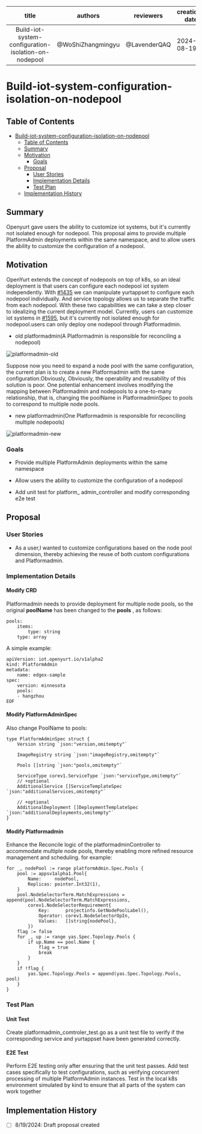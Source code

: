 |           title           | authors                                | reviewers   | creation-date | last-updated | status |
|:-------------------------:|----------------------------------------|-------------|---------------|--------------|--------|
| Build-iot-system-configuration-isolation-on-nodepool | @WoShiZhangmingyu | @LavenderQAQ | 2024-08-19    |    |        |

# Build-iot-system-configuration-isolation-on-nodepool
## Table of Contents

- [Build-iot-system-configuration-isolation-on-nodepool](#build-iot-system-configuration-isolation-on-nodepool)
  - [Table of Contents](#table-of-contents)
  - [Summary](#summary)
  - [Motivation](#motivation)
    - [Goals](#goals)
  - [Proposal](#proposal)
    - [User Stories](#user-stories)
    - [Implementation Details](#implementation-details)
    - [Test Plan](#test-plan)
  - [Implementation History](#implementation-history)


## Summary

Openyurt gave users the ability to customize iot systems, but it's currently not isolated enough for nodepool.
This proposal aims to provide multiple PlatformAdmin deployments within the same namespace, and to allow users the ability to customize the configuration of a nodepool.

## Motivation

OpenYurt extends the concept of nodepools on top of k8s, so an ideal deployment is that users can configure each nodepool iot system independently. With [#1435](https://github.com/openyurtio/openyurt/issues/1435) we can manipulate yurtappset to configure each nodepool individually. And service topology allows us to separate the traffic from each nodepool. With these two capabilities we can take a step closer to idealizing the current deployment model.
Currently, users can customize iot systems in [#1595](https://github.com/openyurtio/openyurt/issues/1595), but it's currently not isolated enough for nodepool.users can only deploy one nodepool through Platformadmin.

- old platformadmin(A Platformadmin is responsible for reconciling a nodepool)
 
![platformadmin-old](../img/20240819-build-iot-system-configuration-isolation-on-nodepool/platformadmin-old.png)

Suppose now you need to expand a node pool with the same configuration, the current plan is to create a new Platformadmin with the same configuration.Obviously, Obviously, the operability and reusability of this solution is poor.
One potential enhancement involves modifying the mapping between Platformadmin and nodepools to a one-to-many relationship, that is, changing the poolName in PlatformadminSpec to pools to correspond to multiple node pools.

- new platformadmin(One Platformadmin is responsible for reconciling multiple nodepools)

![platformadmin-new](../img/20240819-build-iot-system-configuration-isolation-on-nodepool/platformadmin-new.png)

### Goals

- Provide multiple PlatformAdmin deployments within the same namespace

- Allow users the ability to customize the configuration of a nodepool

- Add unit test for platform_ admin_controller and modify corresponding e2e test


## Proposal

### User Stories

- As a user,I wanted to customize configurations based on the node pool dimension, thereby achieving the reuse of both custom configurations and Platformadmin.

### Implementation Details

#### Modify CRD
Platformadmin needs to provide deployment for multiple node pools, so the original **poolName** has been changed to the **pools** , as follows:
~~~ 
pools:
    items:
        type: string
    type: array
~~~
A simple example:
~~~
apiVersion: iot.openyurt.io/v1alpha2
kind: PlatformAdmin
metadata: 
    name: edgex-sample
spec:
    version: minnesota 
    pools: 
    - hangzhou
EOF
~~~
#### Modify PlatformAdminSpec
Also change PoolName to pools:
~~~
type PlatformAdminSpec struct {
	Version string `json:"version,omitempty"`

	ImageRegistry string `json:"imageRegistry,omitempty"`

	Pools []string `json:"pools,omitempty"`

	ServiceType corev1.ServiceType `json:"serviceType,omitempty"`
	// +optional
	AdditionalService []ServiceTemplateSpec `json:"additionalServices,omitempty"`

	// +optional
	AdditionalDeployment []DeploymentTemplateSpec `json:"additionalDeployments,omitempty"`
}
~~~
#### Modify Platformadmin

Enhance the Reconcile logic of the platformadminController to accommodate multiple node pools, thereby enabling more refined resource management and scheduling.
for example:
~~~
for _, nodePool := range platformAdmin.Spec.Pools {
    pool := appsv1alpha1.Pool{
        Name:     nodePool,
        Replicas: pointer.Int32(1),
    }
    pool.NodeSelectorTerm.MatchExpressions = append(pool.NodeSelectorTerm.MatchExpressions,
        corev1.NodeSelectorRequirement{
            Key:      projectinfo.GetNodePoolLabel(),
            Operator: corev1.NodeSelectorOpIn,
            Values:   []string{nodePool},
        })
    flag := false
    for _, up := range yas.Spec.Topology.Pools {
        if up.Name == pool.Name {
            flag = true
            break
        }
    }
    if !flag {
        yas.Spec.Topology.Pools = append(yas.Spec.Topology.Pools, pool)
    }
}
~~~
### Test Plan

#### Unit Test
Create platformadmin_comtroler_test.go as a unit test file to verify if the corresponding service and yurtappset have been generated correctly.

#### E2E Test

Perform E2E testing only after ensuring that the unit test passes. Add test cases specifically to test configurations, such as verifying concurrent processing of multiple PlatformAdmin instances. Test in the local k8s environment simulated by kind to ensure that all parts of the system can work together

## Implementation History

- [ ] 8/19/2024: Draft proposal created
